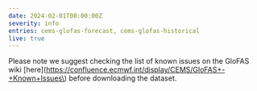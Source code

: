 ```yaml
---
date: 2024-02-01T00:00:00Z
severity: info
entries: cems-glofas-forecast, cems-glofas-historical
live: true
---
```


Please note we suggest checking the list of known issues on the GloFAS wiki
[here](https://confluence.ecmwf.int/display/CEMS/GloFAS+-+Known+Issues\)
before downloading the dataset.
